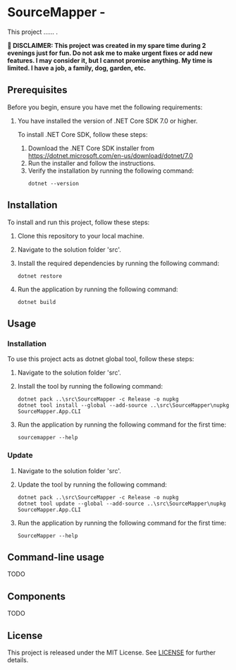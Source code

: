 # SourceMapper - 

This project ...... .

**🛑 DISCLAIMER: This project was created in my spare time during 2 evenings just for fun. Do not ask me to make urgent
fixes or add new features. I may consider it, but I cannot promise anything. My time is limited. I have a job, a family,
dog, garden, etc.**

## Prerequisites

Before you begin, ensure you have met the following requirements:

1. You have installed the version of .NET Core SDK 7.0 or higher.

   To install .NET Core SDK, follow these steps:
    1. Download the .NET Core SDK installer from https://dotnet.microsoft.com/en-us/download/dotnet/7.0
    2. Run the installer and follow the instructions.
    3. Verify the installation by running the following command:
        ```
        dotnet --version
        ```

## Installation

To install and run this project, follow these steps:

1. Clone this repository to your local machine.
2. Navigate to the solution folder 'src'.
3. Install the required dependencies by running the following command:

    ```
    dotnet restore
    ```

4. Run the application by running the following command:

    ```
    dotnet build
    ```

## Usage

### Installation

To use this project acts as dotnet global tool, follow these steps:

1. Navigate to the solution folder 'src'.
2. Install the tool by running the following command:

    ```
    dotnet pack ..\src\SourceMapper -c Release -o nupkg
    dotnet tool install --global --add-source ..\src\SourceMapper\nupkg SourceMapper.App.CLI
    ```

3. Run the application by running the following command for the first time:

    ```
    sourcemapper --help
    ```

### Update

1. Navigate to the solution folder 'src'.
2. Update the tool by running the following command:

    ```
    dotnet pack ..\src\SourceMapper -c Release -o nupkg
    dotnet tool update --global --add-source ..\src\SourceMapper\nupkg SourceMapper.App.CLI
    ```

3. Run the application by running the following command for the first time:

    ```
    SourceMapper --help
    ```

## Command-line usage

TODO

## Components

TODO

## License

This project is released under the MIT License.
See [LICENSE](https://github.com/zemacik/SourceMapper/blob/main/LICENSE) for further details.
